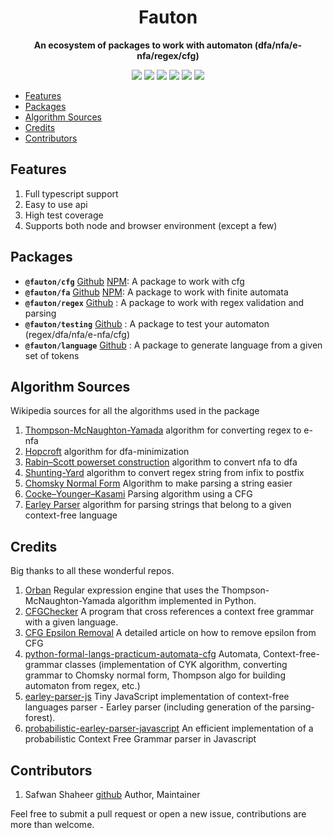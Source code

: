 <div align="center"> <h1>Fauton</h1> </div>
<div align="center"><b>An ecosystem of packages to work with automaton (dfa/nfa/e-nfa/regex/cfg)</b></div>

<p align="center">
  <a href="https://github.com/Devorein/fauton/actions?query=workflow%3A%22Lint%2C+Build+and+Test%22"><img src="https://github.com/devorein/fauton/workflows/Lint,%20Build%20and%20Test/badge.svg"/></a>
  <a href="https://app.codecov.io/gh/Devorein/fauton/branch/master"><img src="https://img.shields.io/codecov/c/github/devorein/fauton?color=blue"/></a>
  <img src="https://img.shields.io/github/commit-activity/m/devorein/fauton?color=yellow" />
  <img src="https://img.shields.io/github/repo-size/devorein/fauton?style=flat-square&color=ocombo"/>
  <img src="https://img.shields.io/github/contributors/devorein/fauton?label=contributors&color=red"/>
  <img src="https://img.shields.io/github/issues/devorein/fauton"/>
</p>

- [Features](#features)
- [Packages](#packages)
- [Algorithm Sources](#algorithm-sources)
- [Credits](#credits)
- [Contributors](#contributors)

## Features

1. Full typescript support
2. Easy to use api
3. High test coverage
4. Supports both node and browser environment (except a few)

## Packages

- **`@fauton/cfg`** [Github](https://github.com/Devorein/fauton/tree/main/packages/cfg) [NPM](https://www.npmjs.com/package/@fauton/cfg): A package to work with cfg
- **`@fauton/fa`** [Github](https://github.com/Devorein/fauton/tree/main/packages/fa) [NPM](https://www.npmjs.com/package/@fauton/fa): A package to work with finite automata
- **`@fauton/regex`** [Github](https://github.com/Devorein/fauton/tree/main/packages/regex) : A package to work with regex validation and parsing
- **`@fauton/testing`** [Github](https://github.com/Devorein/fauton/tree/main/packages/testing) : A package to test your automaton (regex/dfa/nfa/e-nfa/cfg)
- **`@fauton/language`** [Github](https://github.com/Devorein/fauton/tree/main/packages/language) : A package to generate language from a given set of tokens

## Algorithm Sources

Wikipedia sources for all the algorithms used in the package

1. [Thompson-McNaughton-Yamada](https://en.wikipedia.org/wiki/Thompson%27s_construction) algorithm for converting regex to e-nfa
2. [Hopcroft](https://en.wikipedia.org/wiki/DFA_minimization#Hopcroft's_algorithm) algorithm for dfa-minimization
3. [Rabin–Scott powerset construction](https://en.wikipedia.org/wiki/Powerset_construction) algorithm to convert nfa to dfa
4. [Shunting-Yard](https://en.wikipedia.org/wiki/Shunting-yard_algorithm) algorithm to convert regex string from infix to postfix
5. [Chomsky Normal Form](https://en.wikipedia.org/wiki/Chomsky_normal_form) Algorithm to make parsing a string easier
6. [Cocke–Younger–Kasami](https://en.wikipedia.org/wiki/CYK_algorithm) Parsing algorithm using a CFG
7. [Earley Parser](https://en.wikipedia.org/wiki/Earley_parser) algorithm for parsing strings that belong to a given context-free language

## Credits

Big thanks to all these wonderful repos.

1. [Orban](https://github.com/wevial/orban) Regular expression engine that uses the Thompson-McNaughton-Yamada algorithm implemented in Python.
2. [CFGChecker](https://github.com/mattany/CFGChecker) A program that cross references a context free grammar with a given language.
3. [CFG Epsilon Removal](https://eli.thegreenplace.net/2010/02/08/removing-epsilon-productions-from-context-free-grammars) A detailed article on how to remove epsilon from CFG
4. [python-formal-langs-practicum-automata-cfg](https://github.com/persiyanov/python-formal-langs-practicum-automata-cfg) Automata, Context-free-grammar classes (implementation of CYK algorithm, converting grammar to Chomsky normal form, Thompson algo for building automaton from regex, etc.)
5. [earley-parser-js](https://github.com/lagodiuk/earley-parser-js) Tiny JavaScript implementation of context-free languages parser - Earley parser (including generation of the parsing-forest).
6. [probabilistic-earley-parser-javascript](https://github.com/digitalheir/probabilistic-earley-parser-javascript) An efficient implementation of a probabilistic Context Free Grammar parser in Javascript

## Contributors

1.  Safwan Shaheer [github](https://github.com/Devorein) Author, Maintainer

Feel free to submit a pull request or open a new issue, contributions are more than welcome.
